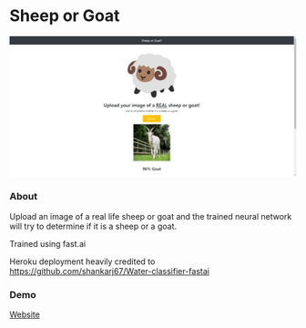 # Sheep or Goat
![screenshot](preview.png)

### About
Upload an image of a real life sheep or goat and the trained neural network will try to determine if it is a sheep or a goat.

Trained using fast.ai

Heroku deployment heavily credited to https://github.com/shankarj67/Water-classifier-fastai

### Demo
[Website](http://sheepgoat.herokuapp.com/)
